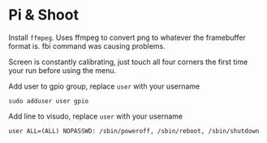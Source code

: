 # Pi & Shoot

Install `ffmpeg`. Uses ffmpeg to convert png to whatever the framebuffer format is. fbi command was causing problems.

Screen is constantly calibrating, just touch all four corners the first time your run before using the menu.

Add user to gpio group, replace `user` with your username

```
sudo adduser user gpio
```

Add line to visudo, replace `user` with your username

```
user ALL=(ALL) NOPASSWD: /sbin/poweroff, /sbin/reboot, /sbin/shutdown
```

